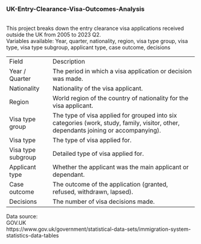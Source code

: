 ### UK-Entry-Clearance-Visa-Outcomes-Analysis


<br> This project breaks down the entry clearance visa applications received outside the UK from 2005 to 2023 Q2. 
<br> Variables available: Year, quarter, nationality, region, visa type group, visa type, visa type subgroup, applicant type, case outcome, decisions

<table>
    <tr>
        <td>Field</td>
        <td>Description</td>
    </tr>
    <tr>
        <td>Year / Quarter</td>
        <td>The period in which a visa application or decision was made.</td>
    </tr>
    <tr>
        <td>Nationality</td>
        <td>Nationality of the visa applicant.</td>
    </tr>
    <tr>
        <td>Region</td>
        <td>World region of the country of nationality for the visa applicant.</td>
    </tr>
    <tr>
        <td>Visa type group</td>
        <td>The type of visa applied for grouped into six categories (work, study, family, visitor, other, dependants joining or accompanying).</td>
    </tr>
    <tr>
        <td>Visa type</td>
        <td>The type of visa applied for.</td>
    </tr>
    <tr>
        <td>Visa type subgroup</td>
        <td>Detailed type of visa applied for.</td>
    </tr>
    <tr>
        <td>Applicant type</td>
        <td>Whether the applicant was the main applicant or dependant.</td>
    </tr>
    <tr>
        <td>Case outcome</td>
        <td>The outcome of the application (granted, refused, withdrawn, lapsed).</td>
    </tr>
    <tr>
        <td>Decisions</td>
        <td>The number of visa decisions made.</td>
    </tr>
</table>
Data source: 
<br>GOV.UK
<br>https://www.gov.uk/government/statistical-data-sets/immigration-system-statistics-data-tables
